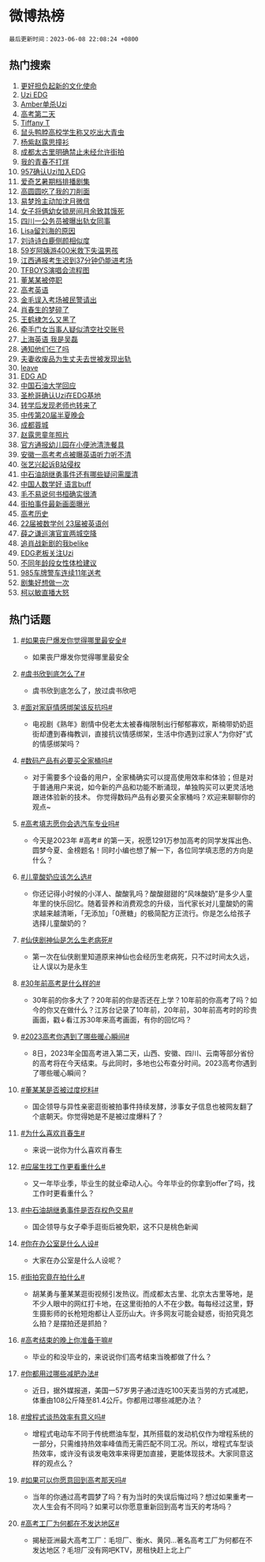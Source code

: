 # 微博热榜

`最后更新时间：2023-06-08 22:08:24 +0800`

## 热门搜索

1. [更好担负起新的文化使命](https://m.weibo.cn/search?containerid=100103type%3D1%26t%3D10%26q%3D%23%E6%9B%B4%E5%A5%BD%E6%8B%85%E8%B4%9F%E8%B5%B7%E6%96%B0%E7%9A%84%E6%96%87%E5%8C%96%E4%BD%BF%E5%91%BD%23&stream_entry_id=51&isnewpage=1&extparam=seat%3D1%26pos%3D0%26filter_type%3Drealtimehot%26stream_entry_id%3D51%26dgr%3D0%26c_type%3D51%26cate%3D10103%26display_time%3D1686233302%26pre_seqid%3D1686233302876019718216&luicode=10000011&lfid=106003type%253D25%2526t%253D3%2526disable_hot%253D1%2526filter_type%253Drealtimehot)
1. [Uzi EDG](https://m.weibo.cn/search?containerid=100103type%3D1%26t%3D10%26q%3DUzi+EDG&stream_entry_id=31&isnewpage=1&extparam=seat%3D1%26flag%3D16%26filter_type%3Drealtimehot%26c_type%3D31%26realpos%3D1%26cate%3D5001%26band_rank%3D1%26stream_entry_id%3D31%26dgr%3D0%26pos%3D0%26q%3DUzi%2520EDG%26lcate%3D5001%26display_time%3D1686233302%26pre_seqid%3D1686233302876019718216&luicode=10000011&lfid=106003type%253D25%2526t%253D3%2526disable_hot%253D1%2526filter_type%253Drealtimehot)
1. [Amber单杀Uzi](https://m.weibo.cn/search?containerid=100103type%3D1%26t%3D10%26q%3D%23Amber%E5%8D%95%E6%9D%80Uzi%23&stream_entry_id=31&isnewpage=1&extparam=seat%3D1%26flag%3D1%26filter_type%3Drealtimehot%26c_type%3D31%26realpos%3D2%26cate%3D5001%26band_rank%3D2%26stream_entry_id%3D31%26dgr%3D0%26pos%3D1%26q%3D%2523Amber%25E5%258D%2595%25E6%259D%2580Uzi%2523%26lcate%3D5001%26display_time%3D1686233302%26pre_seqid%3D1686233302876019718216&luicode=10000011&lfid=106003type%253D25%2526t%253D3%2526disable_hot%253D1%2526filter_type%253Drealtimehot)
1. [高考第二天](https://m.weibo.cn/search?containerid=100103type%3D1%26t%3D10%26q%3D%23%E9%AB%98%E8%80%83%E7%AC%AC%E4%BA%8C%E5%A4%A9%23&stream_entry_id=31&isnewpage=1&extparam=seat%3D1%26flag%3D16%26filter_type%3Drealtimehot%26c_type%3D31%26realpos%3D3%26cate%3D5001%26band_rank%3D3%26stream_entry_id%3D31%26dgr%3D0%26pos%3D2%26q%3D%2523%25E9%25AB%2598%25E8%2580%2583%25E7%25AC%25AC%25E4%25BA%258C%25E5%25A4%25A9%2523%26lcate%3D5001%26display_time%3D1686233302%26pre_seqid%3D1686233302876019718216&luicode=10000011&lfid=106003type%253D25%2526t%253D3%2526disable_hot%253D1%2526filter_type%253Drealtimehot)
1. [Tiffany T](https://m.weibo.cn/search?containerid=100103type%3D1%26t%3D10%26q%3D%23Tiffany+T%23&stream_entry_id=31&isnewpage=1&extparam=seat%3D1%26pos%3D3%26filter_type%3Drealtimehot%26c_type%3D31%26dgr%3D0%26cate%3D5001%26lcate%3D5001%26band_rank%3D4%26stream_entry_id%3D31%26adid%3D191782%26is_ad_pos%3D1%26q%3D%2523Tiffany%2520T%2523%26topic_ad%3D1%26display_time%3D1686233302%26pre_seqid%3D1686233302876019718216&luicode=10000011&lfid=106003type%253D25%2526t%253D3%2526disable_hot%253D1%2526filter_type%253Drealtimehot)
1. [鼠头鸭脖高校学生称又吃出大青虫](https://m.weibo.cn/search?containerid=100103type%3D1%26t%3D10%26q%3D%23%E9%BC%A0%E5%A4%B4%E9%B8%AD%E8%84%96%E9%AB%98%E6%A0%A1%E5%AD%A6%E7%94%9F%E7%A7%B0%E5%8F%88%E5%90%83%E5%87%BA%E5%A4%A7%E9%9D%92%E8%99%AB%23&stream_entry_id=31&isnewpage=1&extparam=seat%3D1%26flag%3D1%26filter_type%3Drealtimehot%26c_type%3D31%26realpos%3D4%26cate%3D5001%26band_rank%3D4%26stream_entry_id%3D31%26dgr%3D0%26pos%3D4%26q%3D%2523%25E9%25BC%25A0%25E5%25A4%25B4%25E9%25B8%25AD%25E8%2584%2596%25E9%25AB%2598%25E6%25A0%25A1%25E5%25AD%25A6%25E7%2594%259F%25E7%25A7%25B0%25E5%258F%2588%25E5%2590%2583%25E5%2587%25BA%25E5%25A4%25A7%25E9%259D%2592%25E8%2599%25AB%2523%26lcate%3D5001%26display_time%3D1686233302%26pre_seqid%3D1686233302876019718216&luicode=10000011&lfid=106003type%253D25%2526t%253D3%2526disable_hot%253D1%2526filter_type%253Drealtimehot)
1. [杨紫赵露思撞衫](https://m.weibo.cn/search?containerid=100103type%3D1%26t%3D10%26q%3D%23%E6%9D%A8%E7%B4%AB%E8%B5%B5%E9%9C%B2%E6%80%9D%E6%92%9E%E8%A1%AB%23&stream_entry_id=31&isnewpage=1&extparam=seat%3D1%26flag%3D1%26filter_type%3Drealtimehot%26c_type%3D31%26realpos%3D5%26cate%3D5001%26band_rank%3D5%26stream_entry_id%3D31%26dgr%3D0%26pos%3D5%26q%3D%2523%25E6%259D%25A8%25E7%25B4%25AB%25E8%25B5%25B5%25E9%259C%25B2%25E6%2580%259D%25E6%2592%259E%25E8%25A1%25AB%2523%26lcate%3D5001%26display_time%3D1686233302%26pre_seqid%3D1686233302876019718216&luicode=10000011&lfid=106003type%253D25%2526t%253D3%2526disable_hot%253D1%2526filter_type%253Drealtimehot)
1. [成都太古里明确禁止未经允许街拍](https://m.weibo.cn/search?containerid=100103type%3D1%26t%3D10%26q%3D%23%E6%88%90%E9%83%BD%E5%A4%AA%E5%8F%A4%E9%87%8C%E6%98%8E%E7%A1%AE%E7%A6%81%E6%AD%A2%E6%9C%AA%E7%BB%8F%E5%85%81%E8%AE%B8%E8%A1%97%E6%8B%8D%23&stream_entry_id=31&isnewpage=1&extparam=seat%3D1%26flag%3D16%26filter_type%3Drealtimehot%26c_type%3D31%26realpos%3D6%26cate%3D5001%26band_rank%3D6%26stream_entry_id%3D31%26dgr%3D0%26pos%3D6%26q%3D%2523%25E6%2588%2590%25E9%2583%25BD%25E5%25A4%25AA%25E5%258F%25A4%25E9%2587%258C%25E6%2598%258E%25E7%25A1%25AE%25E7%25A6%2581%25E6%25AD%25A2%25E6%259C%25AA%25E7%25BB%258F%25E5%2585%2581%25E8%25AE%25B8%25E8%25A1%2597%25E6%258B%258D%2523%26lcate%3D5001%26display_time%3D1686233302%26pre_seqid%3D1686233302876019718216&luicode=10000011&lfid=106003type%253D25%2526t%253D3%2526disable_hot%253D1%2526filter_type%253Drealtimehot)
1. [我的青春不打烊](https://m.weibo.cn/search?containerid=100103type%3D1%26t%3D10%26q%3D%23%E6%88%91%E7%9A%84%E9%9D%92%E6%98%A5%E4%B8%8D%E6%89%93%E7%83%8A%23&stream_entry_id=31&isnewpage=1&extparam=seat%3D1%26pos%3D7%26filter_type%3Drealtimehot%26c_type%3D31%26cate%3D5001%26dgr%3D0%26band_rank%3D7%26stream_entry_id%3D31%26adid%3D191759%26is_ad_pos%3D1%26q%3D%2523%25E6%2588%2591%25E7%259A%2584%25E9%259D%2592%25E6%2598%25A5%25E4%25B8%258D%25E6%2589%2593%25E7%2583%258A%2523%26lcate%3D5001%26display_time%3D1686233302%26pre_seqid%3D1686233302876019718216&luicode=10000011&lfid=106003type%253D25%2526t%253D3%2526disable_hot%253D1%2526filter_type%253Drealtimehot)
1. [957确认Uzi加入EDG](https://m.weibo.cn/search?containerid=100103type%3D1%26t%3D10%26q%3D%23957%E7%A1%AE%E8%AE%A4Uzi%E5%8A%A0%E5%85%A5EDG%23&stream_entry_id=31&isnewpage=1&extparam=seat%3D1%26flag%3D2%26filter_type%3Drealtimehot%26c_type%3D31%26realpos%3D7%26cate%3D5001%26band_rank%3D7%26stream_entry_id%3D31%26dgr%3D0%26pos%3D8%26q%3D%2523957%25E7%25A1%25AE%25E8%25AE%25A4Uzi%25E5%258A%25A0%25E5%2585%25A5EDG%2523%26lcate%3D5001%26display_time%3D1686233302%26pre_seqid%3D1686233302876019718216&luicode=10000011&lfid=106003type%253D25%2526t%253D3%2526disable_hot%253D1%2526filter_type%253Drealtimehot)
1. [爱奇艺暑期档排播剧集](https://m.weibo.cn/search?containerid=100103type%3D1%26t%3D10%26q%3D%23%E7%88%B1%E5%A5%87%E8%89%BA%E6%9A%91%E6%9C%9F%E6%A1%A3%E6%8E%92%E6%92%AD%E5%89%A7%E9%9B%86%23&stream_entry_id=31&isnewpage=1&extparam=seat%3D1%26flag%3D1%26filter_type%3Drealtimehot%26c_type%3D31%26realpos%3D8%26cate%3D5001%26band_rank%3D8%26stream_entry_id%3D31%26dgr%3D0%26pos%3D9%26q%3D%2523%25E7%2588%25B1%25E5%25A5%2587%25E8%2589%25BA%25E6%259A%2591%25E6%259C%259F%25E6%25A1%25A3%25E6%258E%2592%25E6%2592%25AD%25E5%2589%25A7%25E9%259B%2586%2523%26lcate%3D5001%26display_time%3D1686233302%26pre_seqid%3D1686233302876019718216&luicode=10000011&lfid=106003type%253D25%2526t%253D3%2526disable_hot%253D1%2526filter_type%253Drealtimehot)
1. [高圆圆吃了我的刀削面](https://m.weibo.cn/search?containerid=100103type%3D1%26t%3D10%26q%3D%E9%AB%98%E5%9C%86%E5%9C%86%E5%90%83%E4%BA%86%E6%88%91%E7%9A%84%E5%88%80%E5%89%8A%E9%9D%A2&stream_entry_id=31&isnewpage=1&extparam=seat%3D1%26flag%3D1%26filter_type%3Drealtimehot%26c_type%3D31%26realpos%3D9%26cate%3D5001%26band_rank%3D9%26stream_entry_id%3D31%26dgr%3D0%26pos%3D10%26q%3D%25E9%25AB%2598%25E5%259C%2586%25E5%259C%2586%25E5%2590%2583%25E4%25BA%2586%25E6%2588%2591%25E7%259A%2584%25E5%2588%2580%25E5%2589%258A%25E9%259D%25A2%26lcate%3D5001%26display_time%3D1686233302%26pre_seqid%3D1686233302876019718216&luicode=10000011&lfid=106003type%253D25%2526t%253D3%2526disable_hot%253D1%2526filter_type%253Drealtimehot)
1. [易梦玲主动加沈月微信](https://m.weibo.cn/search?containerid=100103type%3D1%26t%3D10%26q%3D%23%E6%98%93%E6%A2%A6%E7%8E%B2%E4%B8%BB%E5%8A%A8%E5%8A%A0%E6%B2%88%E6%9C%88%E5%BE%AE%E4%BF%A1%23&stream_entry_id=31&isnewpage=1&extparam=seat%3D1%26flag%3D2%26filter_type%3Drealtimehot%26c_type%3D31%26realpos%3D10%26cate%3D5001%26band_rank%3D10%26stream_entry_id%3D31%26dgr%3D0%26pos%3D11%26q%3D%2523%25E6%2598%2593%25E6%25A2%25A6%25E7%258E%25B2%25E4%25B8%25BB%25E5%258A%25A8%25E5%258A%25A0%25E6%25B2%2588%25E6%259C%2588%25E5%25BE%25AE%25E4%25BF%25A1%2523%26lcate%3D5001%26display_time%3D1686233302%26pre_seqid%3D1686233302876019718216&luicode=10000011&lfid=106003type%253D25%2526t%253D3%2526disable_hot%253D1%2526filter_type%253Drealtimehot)
1. [女子将俩幼女锁房间月余致其饿死](https://m.weibo.cn/search?containerid=100103type%3D1%26t%3D10%26q%3D%23%E5%A5%B3%E5%AD%90%E5%B0%86%E4%BF%A9%E5%B9%BC%E5%A5%B3%E9%94%81%E6%88%BF%E9%97%B4%E6%9C%88%E4%BD%99%E8%87%B4%E5%85%B6%E9%A5%BF%E6%AD%BB%23&stream_entry_id=31&isnewpage=1&extparam=seat%3D1%26flag%3D2%26filter_type%3Drealtimehot%26c_type%3D31%26realpos%3D11%26cate%3D5001%26band_rank%3D11%26stream_entry_id%3D31%26dgr%3D0%26pos%3D12%26q%3D%2523%25E5%25A5%25B3%25E5%25AD%2590%25E5%25B0%2586%25E4%25BF%25A9%25E5%25B9%25BC%25E5%25A5%25B3%25E9%2594%2581%25E6%2588%25BF%25E9%2597%25B4%25E6%259C%2588%25E4%25BD%2599%25E8%2587%25B4%25E5%2585%25B6%25E9%25A5%25BF%25E6%25AD%25BB%2523%26lcate%3D5001%26display_time%3D1686233302%26pre_seqid%3D1686233302876019718216&luicode=10000011&lfid=106003type%253D25%2526t%253D3%2526disable_hot%253D1%2526filter_type%253Drealtimehot)
1. [四川一公务员被曝出轨女同事](https://m.weibo.cn/search?containerid=100103type%3D1%26t%3D10%26q%3D%23%E5%9B%9B%E5%B7%9D%E4%B8%80%E5%85%AC%E5%8A%A1%E5%91%98%E8%A2%AB%E6%9B%9D%E5%87%BA%E8%BD%A8%E5%A5%B3%E5%90%8C%E4%BA%8B%23&stream_entry_id=31&isnewpage=1&extparam=seat%3D1%26flag%3D2%26filter_type%3Drealtimehot%26c_type%3D31%26realpos%3D12%26cate%3D5001%26band_rank%3D12%26stream_entry_id%3D31%26dgr%3D0%26pos%3D13%26q%3D%2523%25E5%259B%259B%25E5%25B7%259D%25E4%25B8%2580%25E5%2585%25AC%25E5%258A%25A1%25E5%2591%2598%25E8%25A2%25AB%25E6%259B%259D%25E5%2587%25BA%25E8%25BD%25A8%25E5%25A5%25B3%25E5%2590%258C%25E4%25BA%258B%2523%26lcate%3D5001%26display_time%3D1686233302%26pre_seqid%3D1686233302876019718216&luicode=10000011&lfid=106003type%253D25%2526t%253D3%2526disable_hot%253D1%2526filter_type%253Drealtimehot)
1. [Lisa留刘海的原因](https://m.weibo.cn/search?containerid=100103type%3D1%26t%3D10%26q%3D%23Lisa%E7%95%99%E5%88%98%E6%B5%B7%E7%9A%84%E5%8E%9F%E5%9B%A0%23&stream_entry_id=31&isnewpage=1&extparam=seat%3D1%26flag%3D2%26filter_type%3Drealtimehot%26c_type%3D31%26realpos%3D13%26cate%3D5001%26band_rank%3D13%26stream_entry_id%3D31%26dgr%3D0%26pos%3D14%26q%3D%2523Lisa%25E7%2595%2599%25E5%2588%2598%25E6%25B5%25B7%25E7%259A%2584%25E5%258E%259F%25E5%259B%25A0%2523%26lcate%3D5001%26display_time%3D1686233302%26pre_seqid%3D1686233302876019718216&luicode=10000011&lfid=106003type%253D25%2526t%253D3%2526disable_hot%253D1%2526filter_type%253Drealtimehot)
1. [刘诗诗白鹿侧颜相似度](https://m.weibo.cn/search?containerid=100103type%3D1%26t%3D10%26q%3D%23%E5%88%98%E8%AF%97%E8%AF%97%E7%99%BD%E9%B9%BF%E4%BE%A7%E9%A2%9C%E7%9B%B8%E4%BC%BC%E5%BA%A6%23&stream_entry_id=31&isnewpage=1&extparam=seat%3D1%26flag%3D2%26filter_type%3Drealtimehot%26c_type%3D31%26realpos%3D14%26cate%3D5001%26band_rank%3D14%26stream_entry_id%3D31%26dgr%3D0%26pos%3D15%26q%3D%2523%25E5%2588%2598%25E8%25AF%2597%25E8%25AF%2597%25E7%2599%25BD%25E9%25B9%25BF%25E4%25BE%25A7%25E9%25A2%259C%25E7%259B%25B8%25E4%25BC%25BC%25E5%25BA%25A6%2523%26lcate%3D5001%26display_time%3D1686233302%26pre_seqid%3D1686233302876019718216&luicode=10000011&lfid=106003type%253D25%2526t%253D3%2526disable_hot%253D1%2526filter_type%253Drealtimehot)
1. [59岁阿姨游400米救下失温男孩](https://m.weibo.cn/search?containerid=100103type%3D1%26t%3D10%26q%3D%2359%E5%B2%81%E9%98%BF%E5%A7%A8%E6%B8%B8400%E7%B1%B3%E6%95%91%E4%B8%8B%E5%A4%B1%E6%B8%A9%E7%94%B7%E5%AD%A9%23&stream_entry_id=31&isnewpage=1&extparam=seat%3D1%26flag%3D0%26filter_type%3Drealtimehot%26c_type%3D31%26realpos%3D15%26cate%3D5001%26dgr%3D0%26band_rank%3D15%26stream_entry_id%3D31%26pos%3D16%26adid%3D191916%26q%3D%252359%25E5%25B2%2581%25E9%2598%25BF%25E5%25A7%25A8%25E6%25B8%25B8400%25E7%25B1%25B3%25E6%2595%2591%25E4%25B8%258B%25E5%25A4%25B1%25E6%25B8%25A9%25E7%2594%25B7%25E5%25AD%25A9%2523%26lcate%3D5001%26display_time%3D1686233302%26pre_seqid%3D1686233302876019718216&luicode=10000011&lfid=106003type%253D25%2526t%253D3%2526disable_hot%253D1%2526filter_type%253Drealtimehot)
1. [江西通报考生迟到37分钟仍能进考场](https://m.weibo.cn/search?containerid=100103type%3D1%26t%3D10%26q%3D%23%E6%B1%9F%E8%A5%BF%E9%80%9A%E6%8A%A5%E8%80%83%E7%94%9F%E8%BF%9F%E5%88%B037%E5%88%86%E9%92%9F%E4%BB%8D%E8%83%BD%E8%BF%9B%E8%80%83%E5%9C%BA%23&stream_entry_id=31&isnewpage=1&extparam=seat%3D1%26flag%3D2%26filter_type%3Drealtimehot%26c_type%3D31%26realpos%3D16%26cate%3D5001%26band_rank%3D16%26stream_entry_id%3D31%26dgr%3D0%26pos%3D17%26q%3D%2523%25E6%25B1%259F%25E8%25A5%25BF%25E9%2580%259A%25E6%258A%25A5%25E8%2580%2583%25E7%2594%259F%25E8%25BF%259F%25E5%2588%25B037%25E5%2588%2586%25E9%2592%259F%25E4%25BB%258D%25E8%2583%25BD%25E8%25BF%259B%25E8%2580%2583%25E5%259C%25BA%2523%26lcate%3D5001%26display_time%3D1686233302%26pre_seqid%3D1686233302876019718216&luicode=10000011&lfid=106003type%253D25%2526t%253D3%2526disable_hot%253D1%2526filter_type%253Drealtimehot)
1. [TFBOYS演唱会流程图](https://m.weibo.cn/search?containerid=100103type%3D1%26t%3D10%26q%3D%23TFBOYS%E6%BC%94%E5%94%B1%E4%BC%9A%E6%B5%81%E7%A8%8B%E5%9B%BE%23&stream_entry_id=31&isnewpage=1&extparam=seat%3D1%26flag%3D1%26filter_type%3Drealtimehot%26c_type%3D31%26realpos%3D17%26cate%3D5001%26band_rank%3D17%26stream_entry_id%3D31%26dgr%3D0%26pos%3D18%26q%3D%2523TFBOYS%25E6%25BC%2594%25E5%2594%25B1%25E4%25BC%259A%25E6%25B5%2581%25E7%25A8%258B%25E5%259B%25BE%2523%26lcate%3D5001%26display_time%3D1686233302%26pre_seqid%3D1686233302876019718216&luicode=10000011&lfid=106003type%253D25%2526t%253D3%2526disable_hot%253D1%2526filter_type%253Drealtimehot)
1. [董某某被停职](https://m.weibo.cn/search?containerid=100103type%3D1%26t%3D10%26q%3D%23%E8%91%A3%E6%9F%90%E6%9F%90%E8%A2%AB%E5%81%9C%E8%81%8C%23&stream_entry_id=31&isnewpage=1&extparam=seat%3D1%26flag%3D0%26filter_type%3Drealtimehot%26c_type%3D31%26realpos%3D18%26cate%3D5001%26band_rank%3D18%26stream_entry_id%3D31%26dgr%3D0%26pos%3D19%26q%3D%2523%25E8%2591%25A3%25E6%259F%2590%25E6%259F%2590%25E8%25A2%25AB%25E5%2581%259C%25E8%2581%258C%2523%26lcate%3D5001%26display_time%3D1686233302%26pre_seqid%3D1686233302876019718216&luicode=10000011&lfid=106003type%253D25%2526t%253D3%2526disable_hot%253D1%2526filter_type%253Drealtimehot)
1. [高考英语](https://m.weibo.cn/search?containerid=100103type%3D1%26t%3D10%26q%3D%E9%AB%98%E8%80%83%E8%8B%B1%E8%AF%AD&stream_entry_id=31&isnewpage=1&extparam=seat%3D1%26flag%3D0%26filter_type%3Drealtimehot%26c_type%3D31%26realpos%3D19%26cate%3D5001%26band_rank%3D19%26stream_entry_id%3D31%26dgr%3D0%26pos%3D20%26q%3D%25E9%25AB%2598%25E8%2580%2583%25E8%258B%25B1%25E8%25AF%25AD%26lcate%3D5001%26display_time%3D1686233302%26pre_seqid%3D1686233302876019718216&luicode=10000011&lfid=106003type%253D25%2526t%253D3%2526disable_hot%253D1%2526filter_type%253Drealtimehot)
1. [金毛误入考场被民警请出](https://m.weibo.cn/search?containerid=100103type%3D1%26t%3D10%26q%3D%23%E9%87%91%E6%AF%9B%E8%AF%AF%E5%85%A5%E8%80%83%E5%9C%BA%E8%A2%AB%E6%B0%91%E8%AD%A6%E8%AF%B7%E5%87%BA%23&stream_entry_id=31&isnewpage=1&extparam=seat%3D1%26flag%3D0%26filter_type%3Drealtimehot%26c_type%3D31%26realpos%3D20%26cate%3D5001%26band_rank%3D20%26stream_entry_id%3D31%26dgr%3D0%26pos%3D21%26q%3D%2523%25E9%2587%2591%25E6%25AF%259B%25E8%25AF%25AF%25E5%2585%25A5%25E8%2580%2583%25E5%259C%25BA%25E8%25A2%25AB%25E6%25B0%2591%25E8%25AD%25A6%25E8%25AF%25B7%25E5%2587%25BA%2523%26lcate%3D5001%26display_time%3D1686233302%26pre_seqid%3D1686233302876019718216&luicode=10000011&lfid=106003type%253D25%2526t%253D3%2526disable_hot%253D1%2526filter_type%253Drealtimehot)
1. [肖春生的梦碎了](https://m.weibo.cn/search?containerid=100103type%3D1%26t%3D10%26q%3D%23%E8%82%96%E6%98%A5%E7%94%9F%E7%9A%84%E6%A2%A6%E7%A2%8E%E4%BA%86%23&stream_entry_id=31&isnewpage=1&extparam=seat%3D1%26flag%3D1%26filter_type%3Drealtimehot%26c_type%3D31%26realpos%3D21%26cate%3D5001%26band_rank%3D21%26stream_entry_id%3D31%26dgr%3D0%26pos%3D22%26q%3D%2523%25E8%2582%2596%25E6%2598%25A5%25E7%2594%259F%25E7%259A%2584%25E6%25A2%25A6%25E7%25A2%258E%25E4%25BA%2586%2523%26lcate%3D5001%26display_time%3D1686233302%26pre_seqid%3D1686233302876019718216&luicode=10000011&lfid=106003type%253D25%2526t%253D3%2526disable_hot%253D1%2526filter_type%253Drealtimehot)
1. [王鹤棣怎么又黑了](https://m.weibo.cn/search?containerid=100103type%3D1%26t%3D10%26q%3D%23%E7%8E%8B%E9%B9%A4%E6%A3%A3%E6%80%8E%E4%B9%88%E5%8F%88%E9%BB%91%E4%BA%86%23&stream_entry_id=31&isnewpage=1&extparam=seat%3D1%26flag%3D1%26filter_type%3Drealtimehot%26c_type%3D31%26realpos%3D22%26cate%3D5001%26band_rank%3D22%26stream_entry_id%3D31%26dgr%3D0%26pos%3D23%26q%3D%2523%25E7%258E%258B%25E9%25B9%25A4%25E6%25A3%25A3%25E6%2580%258E%25E4%25B9%2588%25E5%258F%2588%25E9%25BB%2591%25E4%25BA%2586%2523%26lcate%3D5001%26display_time%3D1686233302%26pre_seqid%3D1686233302876019718216&luicode=10000011&lfid=106003type%253D25%2526t%253D3%2526disable_hot%253D1%2526filter_type%253Drealtimehot)
1. [牵手门女当事人疑似清空社交账号](https://m.weibo.cn/search?containerid=100103type%3D1%26t%3D10%26q%3D%23%E7%89%B5%E6%89%8B%E9%97%A8%E5%A5%B3%E5%BD%93%E4%BA%8B%E4%BA%BA%E7%96%91%E4%BC%BC%E6%B8%85%E7%A9%BA%E7%A4%BE%E4%BA%A4%E8%B4%A6%E5%8F%B7%23&stream_entry_id=31&isnewpage=1&extparam=seat%3D1%26flag%3D0%26filter_type%3Drealtimehot%26c_type%3D31%26realpos%3D23%26cate%3D5001%26band_rank%3D23%26stream_entry_id%3D31%26dgr%3D0%26pos%3D24%26q%3D%2523%25E7%2589%25B5%25E6%2589%258B%25E9%2597%25A8%25E5%25A5%25B3%25E5%25BD%2593%25E4%25BA%258B%25E4%25BA%25BA%25E7%2596%2591%25E4%25BC%25BC%25E6%25B8%2585%25E7%25A9%25BA%25E7%25A4%25BE%25E4%25BA%25A4%25E8%25B4%25A6%25E5%258F%25B7%2523%26lcate%3D5001%26display_time%3D1686233302%26pre_seqid%3D1686233302876019718216&luicode=10000011&lfid=106003type%253D25%2526t%253D3%2526disable_hot%253D1%2526filter_type%253Drealtimehot)
1. [上海英语 我是吴磊](https://m.weibo.cn/search?containerid=100103type%3D1%26t%3D10%26q%3D%E4%B8%8A%E6%B5%B7%E8%8B%B1%E8%AF%AD+%E6%88%91%E6%98%AF%E5%90%B4%E7%A3%8A&stream_entry_id=31&isnewpage=1&extparam=seat%3D1%26flag%3D0%26filter_type%3Drealtimehot%26c_type%3D31%26realpos%3D24%26cate%3D5001%26band_rank%3D24%26stream_entry_id%3D31%26dgr%3D0%26pos%3D25%26q%3D%25E4%25B8%258A%25E6%25B5%25B7%25E8%258B%25B1%25E8%25AF%25AD%2520%25E6%2588%2591%25E6%2598%25AF%25E5%2590%25B4%25E7%25A3%258A%26lcate%3D5001%26display_time%3D1686233302%26pre_seqid%3D1686233302876019718216&luicode=10000011&lfid=106003type%253D25%2526t%253D3%2526disable_hot%253D1%2526filter_type%253Drealtimehot)
1. [通知他们仨了吗](https://m.weibo.cn/search?containerid=100103type%3D1%26t%3D10%26q%3D%23%E9%80%9A%E7%9F%A5%E4%BB%96%E4%BB%AC%E4%BB%A8%E4%BA%86%E5%90%97%23&stream_entry_id=31&isnewpage=1&extparam=seat%3D1%26flag%3D0%26filter_type%3Drealtimehot%26c_type%3D31%26realpos%3D25%26cate%3D5001%26band_rank%3D25%26stream_entry_id%3D31%26dgr%3D0%26pos%3D26%26q%3D%2523%25E9%2580%259A%25E7%259F%25A5%25E4%25BB%2596%25E4%25BB%25AC%25E4%25BB%25A8%25E4%25BA%2586%25E5%2590%2597%2523%26lcate%3D5001%26display_time%3D1686233302%26pre_seqid%3D1686233302876019718216&luicode=10000011&lfid=106003type%253D25%2526t%253D3%2526disable_hot%253D1%2526filter_type%253Drealtimehot)
1. [夫妻收废品为生丈夫去世被发现出轨](https://m.weibo.cn/search?containerid=100103type%3D1%26t%3D10%26q%3D%23%E5%A4%AB%E5%A6%BB%E6%94%B6%E5%BA%9F%E5%93%81%E4%B8%BA%E7%94%9F%E4%B8%88%E5%A4%AB%E5%8E%BB%E4%B8%96%E8%A2%AB%E5%8F%91%E7%8E%B0%E5%87%BA%E8%BD%A8%23&stream_entry_id=31&isnewpage=1&extparam=seat%3D1%26flag%3D0%26filter_type%3Drealtimehot%26c_type%3D31%26realpos%3D26%26cate%3D5001%26band_rank%3D26%26stream_entry_id%3D31%26dgr%3D0%26pos%3D27%26q%3D%2523%25E5%25A4%25AB%25E5%25A6%25BB%25E6%2594%25B6%25E5%25BA%259F%25E5%2593%2581%25E4%25B8%25BA%25E7%2594%259F%25E4%25B8%2588%25E5%25A4%25AB%25E5%258E%25BB%25E4%25B8%2596%25E8%25A2%25AB%25E5%258F%2591%25E7%258E%25B0%25E5%2587%25BA%25E8%25BD%25A8%2523%26lcate%3D5001%26display_time%3D1686233302%26pre_seqid%3D1686233302876019718216&luicode=10000011&lfid=106003type%253D25%2526t%253D3%2526disable_hot%253D1%2526filter_type%253Drealtimehot)
1. [leave](https://m.weibo.cn/search?containerid=100103type%3D1%26t%3D10%26q%3Dleave&stream_entry_id=31&isnewpage=1&extparam=seat%3D1%26flag%3D0%26filter_type%3Drealtimehot%26c_type%3D31%26realpos%3D27%26cate%3D5001%26band_rank%3D27%26stream_entry_id%3D31%26dgr%3D0%26pos%3D28%26q%3Dleave%26lcate%3D5001%26display_time%3D1686233302%26pre_seqid%3D1686233302876019718216&luicode=10000011&lfid=106003type%253D25%2526t%253D3%2526disable_hot%253D1%2526filter_type%253Drealtimehot)
1. [EDG AD](https://m.weibo.cn/search?containerid=100103type%3D1%26t%3D10%26q%3DEDG+AD&stream_entry_id=31&isnewpage=1&extparam=seat%3D1%26flag%3D0%26filter_type%3Drealtimehot%26c_type%3D31%26realpos%3D28%26cate%3D5001%26band_rank%3D28%26stream_entry_id%3D31%26dgr%3D0%26pos%3D29%26q%3DEDG%2520AD%26lcate%3D5001%26display_time%3D1686233302%26pre_seqid%3D1686233302876019718216&luicode=10000011&lfid=106003type%253D25%2526t%253D3%2526disable_hot%253D1%2526filter_type%253Drealtimehot)
1. [中国石油大学回应](https://m.weibo.cn/search?containerid=100103type%3D1%26t%3D10%26q%3D%23%E4%B8%AD%E5%9B%BD%E7%9F%B3%E6%B2%B9%E5%A4%A7%E5%AD%A6%E5%9B%9E%E5%BA%94%23&stream_entry_id=31&isnewpage=1&extparam=seat%3D1%26flag%3D0%26filter_type%3Drealtimehot%26c_type%3D31%26realpos%3D29%26cate%3D5001%26band_rank%3D29%26stream_entry_id%3D31%26dgr%3D0%26pos%3D30%26q%3D%2523%25E4%25B8%25AD%25E5%259B%25BD%25E7%259F%25B3%25E6%25B2%25B9%25E5%25A4%25A7%25E5%25AD%25A6%25E5%259B%259E%25E5%25BA%2594%2523%26lcate%3D5001%26display_time%3D1686233302%26pre_seqid%3D1686233302876019718216&luicode=10000011&lfid=106003type%253D25%2526t%253D3%2526disable_hot%253D1%2526filter_type%253Drealtimehot)
1. [圣枪哥确认Uzi在EDG基地](https://m.weibo.cn/search?containerid=100103type%3D1%26t%3D10%26q%3D%23%E5%9C%A3%E6%9E%AA%E5%93%A5%E7%A1%AE%E8%AE%A4Uzi%E5%9C%A8EDG%E5%9F%BA%E5%9C%B0%23&stream_entry_id=31&isnewpage=1&extparam=seat%3D1%26flag%3D0%26filter_type%3Drealtimehot%26c_type%3D31%26realpos%3D30%26cate%3D5001%26band_rank%3D30%26stream_entry_id%3D31%26dgr%3D0%26pos%3D31%26q%3D%2523%25E5%259C%25A3%25E6%259E%25AA%25E5%2593%25A5%25E7%25A1%25AE%25E8%25AE%25A4Uzi%25E5%259C%25A8EDG%25E5%259F%25BA%25E5%259C%25B0%2523%26lcate%3D5001%26display_time%3D1686233302%26pre_seqid%3D1686233302876019718216&luicode=10000011&lfid=106003type%253D25%2526t%253D3%2526disable_hot%253D1%2526filter_type%253Drealtimehot)
1. [转学后发现老师也转来了](https://m.weibo.cn/search?containerid=100103type%3D1%26t%3D10%26q%3D%23%E8%BD%AC%E5%AD%A6%E5%90%8E%E5%8F%91%E7%8E%B0%E8%80%81%E5%B8%88%E4%B9%9F%E8%BD%AC%E6%9D%A5%E4%BA%86%23&stream_entry_id=31&isnewpage=1&extparam=seat%3D1%26flag%3D1%26filter_type%3Drealtimehot%26c_type%3D31%26realpos%3D31%26cate%3D5001%26band_rank%3D31%26stream_entry_id%3D31%26dgr%3D0%26pos%3D32%26q%3D%2523%25E8%25BD%25AC%25E5%25AD%25A6%25E5%2590%258E%25E5%258F%2591%25E7%258E%25B0%25E8%2580%2581%25E5%25B8%2588%25E4%25B9%259F%25E8%25BD%25AC%25E6%259D%25A5%25E4%25BA%2586%2523%26lcate%3D5001%26display_time%3D1686233302%26pre_seqid%3D1686233302876019718216&luicode=10000011&lfid=106003type%253D25%2526t%253D3%2526disable_hot%253D1%2526filter_type%253Drealtimehot)
1. [中传第20届半夏晚会](https://m.weibo.cn/search?containerid=100103type%3D1%26t%3D10%26q%3D%23%E4%B8%AD%E4%BC%A0%E7%AC%AC20%E5%B1%8A%E5%8D%8A%E5%A4%8F%E6%99%9A%E4%BC%9A%23&stream_entry_id=31&isnewpage=1&extparam=seat%3D1%26flag%3D1%26filter_type%3Drealtimehot%26c_type%3D31%26realpos%3D32%26cate%3D5001%26band_rank%3D32%26stream_entry_id%3D31%26dgr%3D0%26pos%3D33%26q%3D%2523%25E4%25B8%25AD%25E4%25BC%25A0%25E7%25AC%25AC20%25E5%25B1%258A%25E5%258D%258A%25E5%25A4%258F%25E6%2599%259A%25E4%25BC%259A%2523%26lcate%3D5001%26display_time%3D1686233302%26pre_seqid%3D1686233302876019718216&luicode=10000011&lfid=106003type%253D25%2526t%253D3%2526disable_hot%253D1%2526filter_type%253Drealtimehot)
1. [成都蓉城](https://m.weibo.cn/search?containerid=100103type%3D1%26t%3D10%26q%3D%E6%88%90%E9%83%BD%E8%93%89%E5%9F%8E&stream_entry_id=31&isnewpage=1&extparam=seat%3D1%26flag%3D1%26filter_type%3Drealtimehot%26c_type%3D31%26realpos%3D33%26cate%3D5001%26band_rank%3D33%26stream_entry_id%3D31%26dgr%3D0%26pos%3D34%26q%3D%25E6%2588%2590%25E9%2583%25BD%25E8%2593%2589%25E5%259F%258E%26lcate%3D5001%26display_time%3D1686233302%26pre_seqid%3D1686233302876019718216&luicode=10000011&lfid=106003type%253D25%2526t%253D3%2526disable_hot%253D1%2526filter_type%253Drealtimehot)
1. [赵露思童年照片](https://m.weibo.cn/search?containerid=100103type%3D1%26t%3D10%26q%3D%23%E8%B5%B5%E9%9C%B2%E6%80%9D%E7%AB%A5%E5%B9%B4%E7%85%A7%E7%89%87%23&stream_entry_id=31&isnewpage=1&extparam=seat%3D1%26flag%3D1%26filter_type%3Drealtimehot%26c_type%3D31%26realpos%3D34%26cate%3D5001%26band_rank%3D34%26stream_entry_id%3D31%26dgr%3D0%26pos%3D35%26q%3D%2523%25E8%25B5%25B5%25E9%259C%25B2%25E6%2580%259D%25E7%25AB%25A5%25E5%25B9%25B4%25E7%2585%25A7%25E7%2589%2587%2523%26lcate%3D5001%26display_time%3D1686233302%26pre_seqid%3D1686233302876019718216&luicode=10000011&lfid=106003type%253D25%2526t%253D3%2526disable_hot%253D1%2526filter_type%253Drealtimehot)
1. [官方通报幼儿园在小便池清洗餐具](https://m.weibo.cn/search?containerid=100103type%3D1%26t%3D10%26q%3D%23%E5%AE%98%E6%96%B9%E9%80%9A%E6%8A%A5%E5%B9%BC%E5%84%BF%E5%9B%AD%E5%9C%A8%E5%B0%8F%E4%BE%BF%E6%B1%A0%E6%B8%85%E6%B4%97%E9%A4%90%E5%85%B7%23&stream_entry_id=31&isnewpage=1&extparam=seat%3D1%26flag%3D0%26filter_type%3Drealtimehot%26c_type%3D31%26realpos%3D35%26cate%3D5001%26band_rank%3D35%26stream_entry_id%3D31%26dgr%3D0%26pos%3D36%26q%3D%2523%25E5%25AE%2598%25E6%2596%25B9%25E9%2580%259A%25E6%258A%25A5%25E5%25B9%25BC%25E5%2584%25BF%25E5%259B%25AD%25E5%259C%25A8%25E5%25B0%258F%25E4%25BE%25BF%25E6%25B1%25A0%25E6%25B8%2585%25E6%25B4%2597%25E9%25A4%2590%25E5%2585%25B7%2523%26lcate%3D5001%26display_time%3D1686233302%26pre_seqid%3D1686233302876019718216&luicode=10000011&lfid=106003type%253D25%2526t%253D3%2526disable_hot%253D1%2526filter_type%253Drealtimehot)
1. [安徽一高考考点被曝英语听力听不清](https://m.weibo.cn/search?containerid=100103type%3D1%26t%3D10%26q%3D%23%E5%AE%89%E5%BE%BD%E4%B8%80%E9%AB%98%E8%80%83%E8%80%83%E7%82%B9%E8%A2%AB%E6%9B%9D%E8%8B%B1%E8%AF%AD%E5%90%AC%E5%8A%9B%E5%90%AC%E4%B8%8D%E6%B8%85%23&stream_entry_id=31&isnewpage=1&extparam=seat%3D1%26flag%3D1%26filter_type%3Drealtimehot%26c_type%3D31%26realpos%3D36%26cate%3D5001%26band_rank%3D36%26stream_entry_id%3D31%26dgr%3D0%26pos%3D37%26q%3D%2523%25E5%25AE%2589%25E5%25BE%25BD%25E4%25B8%2580%25E9%25AB%2598%25E8%2580%2583%25E8%2580%2583%25E7%2582%25B9%25E8%25A2%25AB%25E6%259B%259D%25E8%258B%25B1%25E8%25AF%25AD%25E5%2590%25AC%25E5%258A%259B%25E5%2590%25AC%25E4%25B8%258D%25E6%25B8%2585%2523%26lcate%3D5001%26display_time%3D1686233302%26pre_seqid%3D1686233302876019718216&luicode=10000011&lfid=106003type%253D25%2526t%253D3%2526disable_hot%253D1%2526filter_type%253Drealtimehot)
1. [张艺兴起诉B站侵权](https://m.weibo.cn/search?containerid=100103type%3D1%26t%3D10%26q%3D%23%E5%BC%A0%E8%89%BA%E5%85%B4%E8%B5%B7%E8%AF%89B%E7%AB%99%E4%BE%B5%E6%9D%83%23&stream_entry_id=31&isnewpage=1&extparam=seat%3D1%26flag%3D0%26filter_type%3Drealtimehot%26c_type%3D31%26realpos%3D37%26cate%3D5001%26band_rank%3D37%26stream_entry_id%3D31%26dgr%3D0%26pos%3D38%26q%3D%2523%25E5%25BC%25A0%25E8%2589%25BA%25E5%2585%25B4%25E8%25B5%25B7%25E8%25AF%2589B%25E7%25AB%2599%25E4%25BE%25B5%25E6%259D%2583%2523%26lcate%3D5001%26display_time%3D1686233302%26pre_seqid%3D1686233302876019718216&luicode=10000011&lfid=106003type%253D25%2526t%253D3%2526disable_hot%253D1%2526filter_type%253Drealtimehot)
1. [中石油胡继勇事件还有哪些疑问需厘清](https://m.weibo.cn/search?containerid=100103type%3D1%26t%3D10%26q%3D%23%E4%B8%AD%E7%9F%B3%E6%B2%B9%E8%83%A1%E7%BB%A7%E5%8B%87%E4%BA%8B%E4%BB%B6%E8%BF%98%E6%9C%89%E5%93%AA%E4%BA%9B%E7%96%91%E9%97%AE%E9%9C%80%E5%8E%98%E6%B8%85%23&stream_entry_id=31&isnewpage=1&extparam=seat%3D1%26flag%3D0%26filter_type%3Drealtimehot%26c_type%3D31%26realpos%3D38%26cate%3D5001%26band_rank%3D38%26stream_entry_id%3D31%26dgr%3D0%26pos%3D39%26q%3D%2523%25E4%25B8%25AD%25E7%259F%25B3%25E6%25B2%25B9%25E8%2583%25A1%25E7%25BB%25A7%25E5%258B%2587%25E4%25BA%258B%25E4%25BB%25B6%25E8%25BF%2598%25E6%259C%2589%25E5%2593%25AA%25E4%25BA%259B%25E7%2596%2591%25E9%2597%25AE%25E9%259C%2580%25E5%258E%2598%25E6%25B8%2585%2523%26lcate%3D5001%26display_time%3D1686233302%26pre_seqid%3D1686233302876019718216&luicode=10000011&lfid=106003type%253D25%2526t%253D3%2526disable_hot%253D1%2526filter_type%253Drealtimehot)
1. [中国人数学好 语言buff](https://m.weibo.cn/search?containerid=100103type%3D1%26t%3D10%26q%3D%E4%B8%AD%E5%9B%BD%E4%BA%BA%E6%95%B0%E5%AD%A6%E5%A5%BD+%E8%AF%AD%E8%A8%80buff&stream_entry_id=31&isnewpage=1&extparam=seat%3D1%26flag%3D0%26filter_type%3Drealtimehot%26c_type%3D31%26realpos%3D39%26cate%3D5001%26band_rank%3D39%26stream_entry_id%3D31%26dgr%3D0%26pos%3D40%26q%3D%25E4%25B8%25AD%25E5%259B%25BD%25E4%25BA%25BA%25E6%2595%25B0%25E5%25AD%25A6%25E5%25A5%25BD%2520%25E8%25AF%25AD%25E8%25A8%2580buff%26lcate%3D5001%26display_time%3D1686233302%26pre_seqid%3D1686233302876019718216&luicode=10000011&lfid=106003type%253D25%2526t%253D3%2526disable_hot%253D1%2526filter_type%253Drealtimehot)
1. [毛不易说何书桓确实很渣](https://m.weibo.cn/search?containerid=100103type%3D1%26t%3D10%26q%3D%23%E6%AF%9B%E4%B8%8D%E6%98%93%E8%AF%B4%E4%BD%95%E4%B9%A6%E6%A1%93%E7%A1%AE%E5%AE%9E%E5%BE%88%E6%B8%A3%23&stream_entry_id=31&isnewpage=1&extparam=seat%3D1%26flag%3D0%26filter_type%3Drealtimehot%26c_type%3D31%26realpos%3D40%26cate%3D5001%26band_rank%3D40%26stream_entry_id%3D31%26dgr%3D0%26pos%3D41%26q%3D%2523%25E6%25AF%259B%25E4%25B8%258D%25E6%2598%2593%25E8%25AF%25B4%25E4%25BD%2595%25E4%25B9%25A6%25E6%25A1%2593%25E7%25A1%25AE%25E5%25AE%259E%25E5%25BE%2588%25E6%25B8%25A3%2523%26lcate%3D5001%26display_time%3D1686233302%26pre_seqid%3D1686233302876019718216&luicode=10000011&lfid=106003type%253D25%2526t%253D3%2526disable_hot%253D1%2526filter_type%253Drealtimehot)
1. [街拍事件最新画面曝光](https://m.weibo.cn/search?containerid=100103type%3D1%26t%3D10%26q%3D%23%E8%A1%97%E6%8B%8D%E4%BA%8B%E4%BB%B6%E6%9C%80%E6%96%B0%E7%94%BB%E9%9D%A2%E6%9B%9D%E5%85%89%23&stream_entry_id=31&isnewpage=1&extparam=seat%3D1%26flag%3D1%26filter_type%3Drealtimehot%26c_type%3D31%26realpos%3D41%26cate%3D5001%26band_rank%3D41%26stream_entry_id%3D31%26dgr%3D0%26pos%3D42%26q%3D%2523%25E8%25A1%2597%25E6%258B%258D%25E4%25BA%258B%25E4%25BB%25B6%25E6%259C%2580%25E6%2596%25B0%25E7%2594%25BB%25E9%259D%25A2%25E6%259B%259D%25E5%2585%2589%2523%26lcate%3D5001%26display_time%3D1686233302%26pre_seqid%3D1686233302876019718216&luicode=10000011&lfid=106003type%253D25%2526t%253D3%2526disable_hot%253D1%2526filter_type%253Drealtimehot)
1. [高考历史](https://m.weibo.cn/search?containerid=100103type%3D1%26t%3D10%26q%3D%E9%AB%98%E8%80%83%E5%8E%86%E5%8F%B2&stream_entry_id=31&isnewpage=1&extparam=seat%3D1%26flag%3D0%26filter_type%3Drealtimehot%26c_type%3D31%26realpos%3D42%26cate%3D5001%26band_rank%3D42%26stream_entry_id%3D31%26dgr%3D0%26pos%3D43%26q%3D%25E9%25AB%2598%25E8%2580%2583%25E5%258E%2586%25E5%258F%25B2%26lcate%3D5001%26display_time%3D1686233302%26pre_seqid%3D1686233302876019718216&luicode=10000011&lfid=106003type%253D25%2526t%253D3%2526disable_hot%253D1%2526filter_type%253Drealtimehot)
1. [22届被数学创 23届被英语创](https://m.weibo.cn/search?containerid=100103type%3D1%26t%3D10%26q%3D22%E5%B1%8A%E8%A2%AB%E6%95%B0%E5%AD%A6%E5%88%9B+23%E5%B1%8A%E8%A2%AB%E8%8B%B1%E8%AF%AD%E5%88%9B&stream_entry_id=31&isnewpage=1&extparam=seat%3D1%26flag%3D0%26filter_type%3Drealtimehot%26c_type%3D31%26realpos%3D43%26cate%3D5001%26band_rank%3D43%26stream_entry_id%3D31%26dgr%3D0%26pos%3D44%26q%3D22%25E5%25B1%258A%25E8%25A2%25AB%25E6%2595%25B0%25E5%25AD%25A6%25E5%2588%259B%252023%25E5%25B1%258A%25E8%25A2%25AB%25E8%258B%25B1%25E8%25AF%25AD%25E5%2588%259B%26lcate%3D5001%26display_time%3D1686233302%26pre_seqid%3D1686233302876019718216&luicode=10000011&lfid=106003type%253D25%2526t%253D3%2526disable_hot%253D1%2526filter_type%253Drealtimehot)
1. [薛之谦巡演官宣两城空降](https://m.weibo.cn/search?containerid=100103type%3D1%26t%3D10%26q%3D%23%E8%96%9B%E4%B9%8B%E8%B0%A6%E5%B7%A1%E6%BC%94%E5%AE%98%E5%AE%A3%E4%B8%A4%E5%9F%8E%E7%A9%BA%E9%99%8D%23&stream_entry_id=31&isnewpage=1&extparam=seat%3D1%26flag%3D0%26filter_type%3Drealtimehot%26c_type%3D31%26realpos%3D44%26cate%3D5001%26band_rank%3D44%26stream_entry_id%3D31%26dgr%3D0%26pos%3D45%26q%3D%2523%25E8%2596%259B%25E4%25B9%258B%25E8%25B0%25A6%25E5%25B7%25A1%25E6%25BC%2594%25E5%25AE%2598%25E5%25AE%25A3%25E4%25B8%25A4%25E5%259F%258E%25E7%25A9%25BA%25E9%2599%258D%2523%26lcate%3D5001%26display_time%3D1686233302%26pre_seqid%3D1686233302876019718216&luicode=10000011&lfid=106003type%253D25%2526t%253D3%2526disable_hot%253D1%2526filter_type%253Drealtimehot)
1. [追肖战新剧的我belike](https://m.weibo.cn/search?containerid=100103type%3D1%26t%3D10%26q%3D%23%E8%BF%BD%E8%82%96%E6%88%98%E6%96%B0%E5%89%A7%E7%9A%84%E6%88%91belike%23&stream_entry_id=31&isnewpage=1&extparam=seat%3D1%26flag%3D0%26filter_type%3Drealtimehot%26c_type%3D31%26realpos%3D45%26cate%3D5001%26band_rank%3D45%26stream_entry_id%3D31%26dgr%3D0%26pos%3D46%26q%3D%2523%25E8%25BF%25BD%25E8%2582%2596%25E6%2588%2598%25E6%2596%25B0%25E5%2589%25A7%25E7%259A%2584%25E6%2588%2591belike%2523%26lcate%3D5001%26display_time%3D1686233302%26pre_seqid%3D1686233302876019718216&luicode=10000011&lfid=106003type%253D25%2526t%253D3%2526disable_hot%253D1%2526filter_type%253Drealtimehot)
1. [EDG老板关注Uzi](https://m.weibo.cn/search?containerid=100103type%3D1%26t%3D10%26q%3D%23EDG%E8%80%81%E6%9D%BF%E5%85%B3%E6%B3%A8Uzi%23&stream_entry_id=31&isnewpage=1&extparam=seat%3D1%26flag%3D0%26filter_type%3Drealtimehot%26c_type%3D31%26realpos%3D46%26cate%3D5001%26band_rank%3D46%26stream_entry_id%3D31%26dgr%3D0%26pos%3D47%26q%3D%2523EDG%25E8%2580%2581%25E6%259D%25BF%25E5%2585%25B3%25E6%25B3%25A8Uzi%2523%26lcate%3D5001%26display_time%3D1686233302%26pre_seqid%3D1686233302876019718216&luicode=10000011&lfid=106003type%253D25%2526t%253D3%2526disable_hot%253D1%2526filter_type%253Drealtimehot)
1. [不同年龄段女性体检建议](https://m.weibo.cn/search?containerid=100103type%3D1%26t%3D10%26q%3D%E4%B8%8D%E5%90%8C%E5%B9%B4%E9%BE%84%E6%AE%B5%E5%A5%B3%E6%80%A7%E4%BD%93%E6%A3%80%E5%BB%BA%E8%AE%AE&stream_entry_id=31&isnewpage=1&extparam=seat%3D1%26flag%3D0%26filter_type%3Drealtimehot%26c_type%3D31%26realpos%3D47%26cate%3D5001%26band_rank%3D47%26stream_entry_id%3D31%26dgr%3D0%26pos%3D48%26q%3D%25E4%25B8%258D%25E5%2590%258C%25E5%25B9%25B4%25E9%25BE%2584%25E6%25AE%25B5%25E5%25A5%25B3%25E6%2580%25A7%25E4%25BD%2593%25E6%25A3%2580%25E5%25BB%25BA%25E8%25AE%25AE%26lcate%3D5001%26display_time%3D1686233302%26pre_seqid%3D1686233302876019718216&luicode=10000011&lfid=106003type%253D25%2526t%253D3%2526disable_hot%253D1%2526filter_type%253Drealtimehot)
1. [985车牌警车连续11年送考](https://m.weibo.cn/search?containerid=100103type%3D1%26t%3D10%26q%3D%23985%E8%BD%A6%E7%89%8C%E8%AD%A6%E8%BD%A6%E8%BF%9E%E7%BB%AD11%E5%B9%B4%E9%80%81%E8%80%83%23&stream_entry_id=31&isnewpage=1&extparam=seat%3D1%26flag%3D1%26filter_type%3Drealtimehot%26c_type%3D31%26realpos%3D48%26cate%3D5001%26band_rank%3D48%26stream_entry_id%3D31%26dgr%3D0%26pos%3D49%26q%3D%2523985%25E8%25BD%25A6%25E7%2589%258C%25E8%25AD%25A6%25E8%25BD%25A6%25E8%25BF%259E%25E7%25BB%25AD11%25E5%25B9%25B4%25E9%2580%2581%25E8%2580%2583%2523%26lcate%3D5001%26display_time%3D1686233302%26pre_seqid%3D1686233302876019718216&luicode=10000011&lfid=106003type%253D25%2526t%253D3%2526disable_hot%253D1%2526filter_type%253Drealtimehot)
1. [剧集好想做一次](https://m.weibo.cn/search?containerid=100103type%3D1%26t%3D10%26q%3D%E5%89%A7%E9%9B%86%E5%A5%BD%E6%83%B3%E5%81%9A%E4%B8%80%E6%AC%A1&stream_entry_id=31&isnewpage=1&extparam=seat%3D1%26flag%3D0%26filter_type%3Drealtimehot%26c_type%3D31%26realpos%3D49%26cate%3D5001%26band_rank%3D49%26stream_entry_id%3D31%26dgr%3D0%26pos%3D50%26q%3D%25E5%2589%25A7%25E9%259B%2586%25E5%25A5%25BD%25E6%2583%25B3%25E5%2581%259A%25E4%25B8%2580%25E6%25AC%25A1%26lcate%3D5001%26display_time%3D1686233302%26pre_seqid%3D1686233302876019718216&luicode=10000011&lfid=106003type%253D25%2526t%253D3%2526disable_hot%253D1%2526filter_type%253Drealtimehot)
1. [柯以敏直播大怒](https://m.weibo.cn/search?containerid=100103type%3D1%26t%3D10%26q%3D%23%E6%9F%AF%E4%BB%A5%E6%95%8F%E7%9B%B4%E6%92%AD%E5%A4%A7%E6%80%92%23&stream_entry_id=31&isnewpage=1&extparam=seat%3D1%26flag%3D0%26filter_type%3Drealtimehot%26c_type%3D31%26realpos%3D50%26cate%3D5001%26band_rank%3D50%26stream_entry_id%3D31%26dgr%3D0%26pos%3D51%26q%3D%2523%25E6%259F%25AF%25E4%25BB%25A5%25E6%2595%258F%25E7%259B%25B4%25E6%2592%25AD%25E5%25A4%25A7%25E6%2580%2592%2523%26lcate%3D5001%26display_time%3D1686233302%26pre_seqid%3D1686233302876019718216&luicode=10000011&lfid=106003type%253D25%2526t%253D3%2526disable_hot%253D1%2526filter_type%253Drealtimehot)

## 热门话题

1. [#如果丧尸爆发你觉得哪里最安全#](https://m.weibo.cn/search?containerid=231522type%3D1%26t%3D10%26q%3D%23%E5%A6%82%E6%9E%9C%E4%B8%A7%E5%B0%B8%E7%88%86%E5%8F%91%E4%BD%A0%E8%A7%89%E5%BE%97%E5%93%AA%E9%87%8C%E6%9C%80%E5%AE%89%E5%85%A8%23&stream_entry_id=128&isnewpage=1&extparam=seat%3D1%26pos%3D1-0-0%26lcate%3D5004%26dgr%3D0%26c_type%3D128%26unitid%3D1686140619685%26cate%3D5004%26display_time%3D1686233304%26pre_seqid%3D1686233304336027377187&luicode=10000011&lfid=231648_-_4)
    - 如果丧尸爆发你觉得哪里最安全

1. [#虞书欣到底怎么了#](https://m.weibo.cn/search?containerid=231522type%3D1%26t%3D10%26q%3D%23%E8%99%9E%E4%B9%A6%E6%AC%A3%E5%88%B0%E5%BA%95%E6%80%8E%E4%B9%88%E4%BA%86%23&stream_entry_id=128&isnewpage=1&extparam=seat%3D1%26pos%3D1-0-1%26lcate%3D5004%26dgr%3D0%26c_type%3D128%26unitid%3D1686213543264%26cate%3D5004%26display_time%3D1686233304%26pre_seqid%3D1686233304336027377187&luicode=10000011&lfid=231648_-_4)
    - 虞书欣到底怎么了，放过虞书欣吧

1. [#面对家庭情感绑架该反抗吗#](https://m.weibo.cn/search?containerid=231522type%3D1%26t%3D10%26q%3D%23%E9%9D%A2%E5%AF%B9%E5%AE%B6%E5%BA%AD%E6%83%85%E6%84%9F%E7%BB%91%E6%9E%B6%E8%AF%A5%E5%8F%8D%E6%8A%97%E5%90%97%23&stream_entry_id=128&isnewpage=1&extparam=seat%3D1%26pos%3D1-0-2%26lcate%3D5004%26dgr%3D0%26c_type%3D128%26unitid%3D1686221643494%26cate%3D5004%26display_time%3D1686233304%26pre_seqid%3D1686233304336027377187&luicode=10000011&lfid=231648_-_4)
    - 电视剧《熟年》剧情中倪老太太被春梅限制出行郁郁寡欢，斯楠带奶奶逛街却遭到春梅教训，直接抗议情感绑架，生活中你遇到过家人“为你好”式的情感绑架吗？

1. [#数码产品有必要买全家桶吗#](https://m.weibo.cn/search?containerid=231522type%3D1%26t%3D10%26q%3D%23%E6%95%B0%E7%A0%81%E4%BA%A7%E5%93%81%E6%9C%89%E5%BF%85%E8%A6%81%E4%B9%B0%E5%85%A8%E5%AE%B6%E6%A1%B6%E5%90%97%23&stream_entry_id=128&isnewpage=1&extparam=seat%3D1%26pos%3D1-0-3%26lcate%3D5004%26dgr%3D0%26c_type%3D128%26unitid%3D1686210850879%26cate%3D5004%26display_time%3D1686233304%26pre_seqid%3D1686233304336027377187&luicode=10000011&lfid=231648_-_4)
    - 对于需要多个设备的用户，全家桶确实可以提高使用效率和体验；但是对于普通用户来说，如今新的产品和功能不断涌现，单独购买可以更灵活地跟进体验新的技术。
你觉得数码产品有必要买全家桶吗？欢迎来聊聊你的观点~

1. [#高考填志愿你会选汽车专业吗#](https://m.weibo.cn/search?containerid=231522type%3D1%26t%3D10%26q%3D%23%E9%AB%98%E8%80%83%E5%A1%AB%E5%BF%97%E6%84%BF%E4%BD%A0%E4%BC%9A%E9%80%89%E6%B1%BD%E8%BD%A6%E4%B8%93%E4%B8%9A%E5%90%97%23&stream_entry_id=128&isnewpage=1&extparam=seat%3D1%26pos%3D1-0-4%26lcate%3D5004%26dgr%3D0%26c_type%3D128%26unitid%3D1686111497385%26cate%3D5004%26display_time%3D1686233304%26pre_seqid%3D1686233304336027377187&luicode=10000011&lfid=231648_-_4)
    - 今天是2023年 #高考# 的第一天，祝愿1291万参加高考的同学发挥出色、圆梦今夏、金榜题名！同时小编也想了解一下，各位同学填志愿的方向是什么？

1. [#儿童酸奶应该怎么选#](https://m.weibo.cn/search?containerid=231522type%3D1%26t%3D10%26q%3D%23%E5%84%BF%E7%AB%A5%E9%85%B8%E5%A5%B6%E5%BA%94%E8%AF%A5%E6%80%8E%E4%B9%88%E9%80%89%23&stream_entry_id=128&isnewpage=1&extparam=seat%3D1%26pos%3D1-0-5%26lcate%3D5004%26dgr%3D0%26c_type%3D128%26unitid%3D1686209646990%26cate%3D5004%26display_time%3D1686233304%26pre_seqid%3D1686233304336027377187&luicode=10000011&lfid=231648_-_4)
    - 你还记得小时候的小洋人、酸酸乳吗？酸酸甜甜的“风味酸奶”是多少人童年里的快乐回忆。随着营养和消费观念的升级，当代家长对儿童酸奶的需求越来越清晰，「无添加」「0蔗糖」的极简配方正流行。你是怎么给孩子选择儿童酸奶的？

1. [#仙侠剧神仙是怎么生老病死#](https://m.weibo.cn/search?containerid=231522type%3D1%26t%3D10%26q%3D%23%E4%BB%99%E4%BE%A0%E5%89%A7%E7%A5%9E%E4%BB%99%E6%98%AF%E6%80%8E%E4%B9%88%E7%94%9F%E8%80%81%E7%97%85%E6%AD%BB%23&stream_entry_id=128&isnewpage=1&extparam=seat%3D1%26pos%3D1-0-6%26lcate%3D5004%26dgr%3D0%26c_type%3D128%26unitid%3D1686219888312%26cate%3D5004%26display_time%3D1686233304%26pre_seqid%3D1686233304336027377187&luicode=10000011&lfid=231648_-_4)
    - 第一次在仙侠剧里知道原来神仙也会经历生老病死，只不过时间太久远，让人误以为是永生

1. [#30年前高考是什么样的#](https://m.weibo.cn/search?containerid=231522type%3D1%26t%3D10%26q%3D%2330%E5%B9%B4%E5%89%8D%E9%AB%98%E8%80%83%E6%98%AF%E4%BB%80%E4%B9%88%E6%A0%B7%E7%9A%84%23&stream_entry_id=128&isnewpage=1&extparam=seat%3D1%26pos%3D1-0-7%26lcate%3D5004%26dgr%3D0%26c_type%3D128%26unitid%3D1686212065283%26cate%3D5004%26display_time%3D1686233304%26pre_seqid%3D1686233304336027377187&luicode=10000011&lfid=231648_-_4)
    - 30年前的你多大了？20年前的你是否还在上学？10年前的你高考了吗？如今的你又在做什么？江苏台记录了10年前，20年前，30年前高考时的珍贵画面，戳↓看江苏30年来高考画面，有你的回忆吗？

1. [#2023高考你遇到了哪些暖心瞬间#](https://m.weibo.cn/search?containerid=231522type%3D1%26t%3D10%26q%3D%232023%E9%AB%98%E8%80%83%E4%BD%A0%E9%81%87%E5%88%B0%E4%BA%86%E5%93%AA%E4%BA%9B%E6%9A%96%E5%BF%83%E7%9E%AC%E9%97%B4%23&stream_entry_id=128&isnewpage=1&extparam=seat%3D1%26pos%3D1-0-8%26lcate%3D5004%26dgr%3D0%26c_type%3D128%26unitid%3D1686226505767%26cate%3D5004%26display_time%3D1686233304%26pre_seqid%3D1686233304336027377187&luicode=10000011&lfid=231648_-_4)
    - 8日，2023年全国高考进入第二天，山西、安徽、四川、云南等部分省份的高考将在今天结束。与此同时，多地也公布查分时间。2023高考你遇到了哪些暖心瞬间？

1. [#董某某是否被过度挖料#](https://m.weibo.cn/search?containerid=231522type%3D1%26t%3D10%26q%3D%23%E8%91%A3%E6%9F%90%E6%9F%90%E6%98%AF%E5%90%A6%E8%A2%AB%E8%BF%87%E5%BA%A6%E6%8C%96%E6%96%99%23&stream_entry_id=128&isnewpage=1&extparam=seat%3D1%26pos%3D1-0-9%26lcate%3D5004%26dgr%3D0%26c_type%3D128%26unitid%3D1686206017298%26cate%3D5004%26display_time%3D1686233304%26pre_seqid%3D1686233304336027377187&luicode=10000011&lfid=231648_-_4)
    - 国企领导与异性亲密逛街被拍事件持续发酵，涉事女子信息也被网友翻了个底朝天。你觉得她是不是被过度爆料了？

1. [#为什么喜欢肖春生#](https://m.weibo.cn/search?containerid=231522type%3D1%26t%3D10%26q%3D%23%E4%B8%BA%E4%BB%80%E4%B9%88%E5%96%9C%E6%AC%A2%E8%82%96%E6%98%A5%E7%94%9F%23&stream_entry_id=128&isnewpage=1&extparam=seat%3D1%26pos%3D1-0-10%26lcate%3D5004%26dgr%3D0%26c_type%3D128%26unitid%3D1686191622959%26cate%3D5004%26display_time%3D1686233304%26pre_seqid%3D1686233304336027377187&luicode=10000011&lfid=231648_-_4)
    - 来说一说你为什么喜欢肖春生

1. [#应届生找工作更看重什么#](https://m.weibo.cn/search?containerid=231522type%3D1%26t%3D10%26q%3D%23%E5%BA%94%E5%B1%8A%E7%94%9F%E6%89%BE%E5%B7%A5%E4%BD%9C%E6%9B%B4%E7%9C%8B%E9%87%8D%E4%BB%80%E4%B9%88%23&stream_entry_id=128&isnewpage=1&extparam=seat%3D1%26pos%3D1-0-11%26lcate%3D5004%26dgr%3D0%26c_type%3D128%26unitid%3D1686211450639%26cate%3D5004%26display_time%3D1686233304%26pre_seqid%3D1686233304336027377187&luicode=10000011&lfid=231648_-_4)
    - 又一年毕业季，毕业生的就业牵动人心。今年毕业的你拿到offer了吗，找工作时更看重什么？

1. [#中石油胡继勇事件是否存权色交易#](https://m.weibo.cn/search?containerid=231522type%3D1%26t%3D10%26q%3D%23%E4%B8%AD%E7%9F%B3%E6%B2%B9%E8%83%A1%E7%BB%A7%E5%8B%87%E4%BA%8B%E4%BB%B6%E6%98%AF%E5%90%A6%E5%AD%98%E6%9D%83%E8%89%B2%E4%BA%A4%E6%98%93%23&stream_entry_id=128&isnewpage=1&extparam=seat%3D1%26pos%3D1-0-12%26lcate%3D5004%26dgr%3D0%26c_type%3D128%26unitid%3D1686148798138%26cate%3D5004%26display_time%3D1686233304%26pre_seqid%3D1686233304336027377187&luicode=10000011&lfid=231648_-_4)
    - 国企领导与女子牵手逛街后被免职，这不只是桃色新闻

1. [#你在办公室是什么人设#](https://m.weibo.cn/search?containerid=231522type%3D1%26t%3D10%26q%3D%23%E4%BD%A0%E5%9C%A8%E5%8A%9E%E5%85%AC%E5%AE%A4%E6%98%AF%E4%BB%80%E4%B9%88%E4%BA%BA%E8%AE%BE%23&stream_entry_id=128&isnewpage=1&extparam=seat%3D1%26pos%3D1-0-13%26lcate%3D5004%26dgr%3D0%26c_type%3D128%26unitid%3D1686226513646%26cate%3D5004%26display_time%3D1686233304%26pre_seqid%3D1686233304336027377187&luicode=10000011&lfid=231648_-_4)
    - 大家在办公室是什么人设呢？

1. [#街拍究竟在拍什么#](https://m.weibo.cn/search?containerid=231522type%3D1%26t%3D10%26q%3D%23%E8%A1%97%E6%8B%8D%E7%A9%B6%E7%AB%9F%E5%9C%A8%E6%8B%8D%E4%BB%80%E4%B9%88%23&stream_entry_id=128&isnewpage=1&extparam=seat%3D1%26pos%3D1-0-14%26lcate%3D5004%26dgr%3D0%26c_type%3D128%26unitid%3D1686206607810%26cate%3D5004%26display_time%3D1686233304%26pre_seqid%3D1686233304336027377187&luicode=10000011&lfid=231648_-_4)
    - 胡某勇与董某某逛街视频引发热议。而成都太古里、北京太古里等地，是不少人眼中的网红打卡地，在这里街拍的人不在少数。每每经过这里，野生摄影师的长枪短炮都让人亚历山大。许多网友可能会疑惑，街拍究竟怎么拍？是摆拍还是抓拍？

1. [#高考结束的晚上你准备干嘛#](https://m.weibo.cn/search?containerid=231522type%3D1%26t%3D10%26q%3D%23%E9%AB%98%E8%80%83%E7%BB%93%E6%9D%9F%E7%9A%84%E6%99%9A%E4%B8%8A%E4%BD%A0%E5%87%86%E5%A4%87%E5%B9%B2%E5%98%9B%23&stream_entry_id=128&isnewpage=1&extparam=seat%3D1%26pos%3D1-0-15%26lcate%3D5004%26dgr%3D0%26c_type%3D128%26unitid%3D1686218941282%26cate%3D5004%26display_time%3D1686233304%26pre_seqid%3D1686233304336027377187&luicode=10000011&lfid=231648_-_4)
    - 毕业的和没毕业的，来说说你们高考结束当晚都做了什么？

1. [#你都用过哪些减肥办法#](https://m.weibo.cn/search?containerid=231522type%3D1%26t%3D10%26q%3D%23%E4%BD%A0%E9%83%BD%E7%94%A8%E8%BF%87%E5%93%AA%E4%BA%9B%E5%87%8F%E8%82%A5%E5%8A%9E%E6%B3%95%23&stream_entry_id=128&isnewpage=1&extparam=seat%3D1%26pos%3D1-0-16%26lcate%3D5004%26dgr%3D0%26c_type%3D128%26unitid%3D1686149982193%26cate%3D5004%26display_time%3D1686233304%26pre_seqid%3D1686233304336027377187&luicode=10000011&lfid=231648_-_4)
    - 近日，据外媒报道，美国一57岁男子通过连吃100天麦当劳的方式减肥，体重由108公斤降至81.4公斤。你都用过哪些减肥办法？

1. [#增程式谈热效率有意义吗#](https://m.weibo.cn/search?containerid=231522type%3D1%26t%3D10%26q%3D%23%E5%A2%9E%E7%A8%8B%E5%BC%8F%E8%B0%88%E7%83%AD%E6%95%88%E7%8E%87%E6%9C%89%E6%84%8F%E4%B9%89%E5%90%97%23&stream_entry_id=128&isnewpage=1&extparam=seat%3D1%26pos%3D1-0-17%26lcate%3D5004%26dgr%3D0%26c_type%3D128%26unitid%3D1686115117925%26cate%3D5004%26display_time%3D1686233304%26pre_seqid%3D1686233304336027377187&luicode=10000011&lfid=231648_-_4)
    - 增程式电动车不同于传统燃油车型，其所搭载的发动机仅作为增程系统的一部分，只需维持热效率峰值而无需匹配不同工况。所以，增程式车型谈热效率，或许没有谈发电效率来得更加直接，更能体现技术。大家同意这样的观点么？

1. [#如果可以你愿意回到高考那天吗#](https://m.weibo.cn/search?containerid=231522type%3D1%26t%3D10%26q%3D%23%E5%A6%82%E6%9E%9C%E5%8F%AF%E4%BB%A5%E4%BD%A0%E6%84%BF%E6%84%8F%E5%9B%9E%E5%88%B0%E9%AB%98%E8%80%83%E9%82%A3%E5%A4%A9%E5%90%97%23&stream_entry_id=128&isnewpage=1&extparam=seat%3D1%26pos%3D1-0-18%26lcate%3D5004%26dgr%3D0%26c_type%3D128%26unitid%3D1686113647071%26cate%3D5004%26display_time%3D1686233304%26pre_seqid%3D1686233304336027377187&luicode=10000011&lfid=231648_-_4)
    - 当年的你通过高考圆梦了吗？有为当时的失误后悔过吗？想过如果重考一次人生会有不同吗？如果可以你愿意重新回到高考当天的考场吗？

1. [#高考工厂为何都在不发达地区#](https://m.weibo.cn/search?containerid=231522type%3D1%26t%3D10%26q%3D%23%E9%AB%98%E8%80%83%E5%B7%A5%E5%8E%82%E4%B8%BA%E4%BD%95%E9%83%BD%E5%9C%A8%E4%B8%8D%E5%8F%91%E8%BE%BE%E5%9C%B0%E5%8C%BA%23&stream_entry_id=128&isnewpage=1&extparam=seat%3D1%26pos%3D1-0-19%26lcate%3D5004%26dgr%3D0%26c_type%3D128%26unitid%3D1686109097591%26cate%3D5004%26display_time%3D1686233304%26pre_seqid%3D1686233304336027377187&luicode=10000011&lfid=231648_-_4)
    - 揭秘亚洲最大高考工厂：毛坦厂、衡水、黄冈…著名高考工厂为何都在不发达地区？毛坦厂没有网吧KTV，房租快赶上北上广

